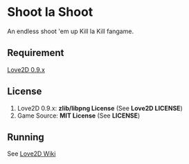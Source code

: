 Shoot la Shoot
==============

An endless shoot 'em up Kill la Kill fangame.

## Requirement
[Love2D 0.9.x](https://www.love2d.org/)

## License
1. Love2D 0.9.x: **zlib/libpng License** (See **Love2D LICENSE**)
2. Game Source: **MIT License** (See **LICENSE**)

## Running
See [Love2D Wiki](https://www.love2d.org/wiki/Getting_Started)

